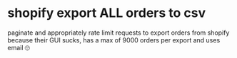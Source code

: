 # shopify export ALL orders to csv

paginate and appropriately rate limit requests to export orders from shopify because their GUI sucks, has a max of 9000 orders per export and uses email 🙄
